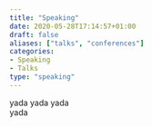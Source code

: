 ```yaml
---
title: "Speaking"
date: 2020-05-28T17:14:57+01:00
draft: false
aliases: ["talks", "conferences"]
categories:
- Speaking
- Talks
type: "speaking"
---
```


yada yada yada  
yada
